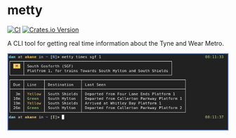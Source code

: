# metty

[![CI](https://github.com/DanNixon/metty/actions/workflows/ci.yml/badge.svg)](https://github.com/DanNixon/metty/actions/workflows/ci.yml)
[![Crates.io Version](https://img.shields.io/crates/v/metty)](https://crates.io/crates/metty)

A CLI tool for getting real time information about the Tyne and Wear Metro.

![metty screenshot](/screenshot.png "metty screenshot")
